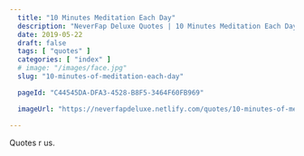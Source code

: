 ```yaml
---
  title: "10 Minutes Meditation Each Day"
  description: "NeverFap Deluxe Quotes | 10 Minutes Meditation Each Day."
  date: 2019-05-22
  draft: false
  tags: [ "quotes" ]
  categories: [ "index" ]
  # image: "/images/face.jpg"
  slug: "10-minutes-of-meditation-each-day"

  pageId: "C44545DA-DFA3-4528-B8F5-3464F60FB969"

  imageUrl: "https://neverfapdeluxe.netlify.com/quotes/10-minutes-of-meditation-each-day.png"

---
```


Quotes r us.